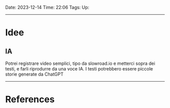 Date: 2023-12-14
Time: 22:06
Tags:
Up: 

---
# Idee

## IA
Potrei registrare video semplici, tipo da slowroad.io e metterci sopra dei testi, e farli riprodurre da una voce IA. I testi potrebbero essere piccole storie generate da ChatGPT



---
# References
